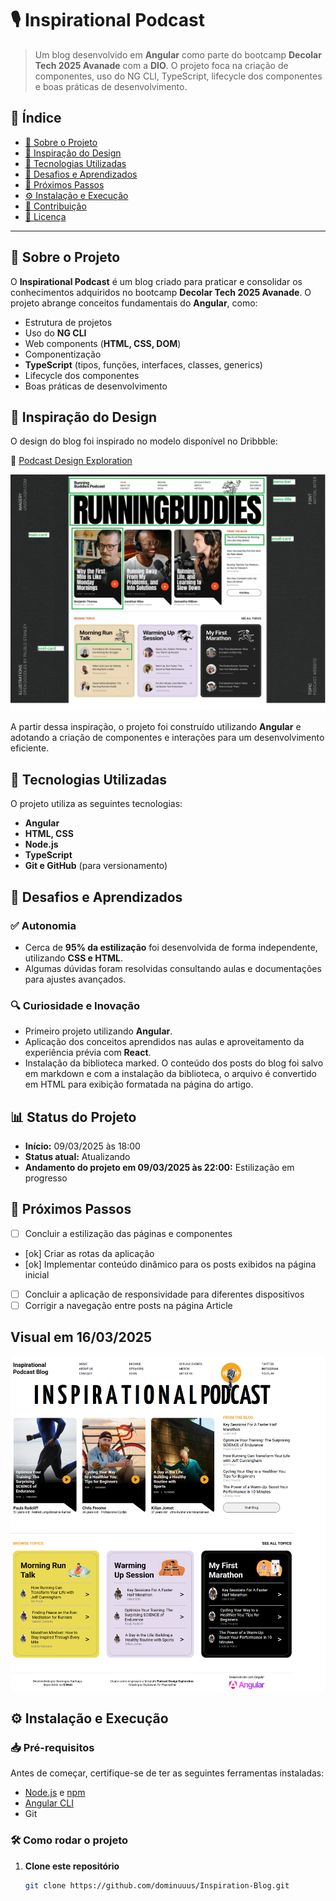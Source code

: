 # 🎙️ Inspirational Podcast

> Um blog desenvolvido em **Angular** como parte do bootcamp **Decolar Tech 2025 Avanade** com a **DIO**. O projeto foca na criação de componentes, uso do NG CLI, TypeScript, lifecycle dos componentes e boas práticas de desenvolvimento.

## 📜 Índice

- [🎯 Sobre o Projeto](#-sobre-o-projeto)
- [🎨 Inspiração do Design](#-inspiração-do-design)
- [🚀 Tecnologias Utilizadas](#-tecnologias-utilizadas)
- [📌 Desafios e Aprendizados](#-desafios-e-aprendizados)
- [📅 Próximos Passos](#-próximos-passos)
- [⚙️ Instalação e Execução](#️-instalação-e-execução)
- [🤝 Contribuição](#-contribuição)
- [📄 Licença](#-licença)

---

## 🎯 Sobre o Projeto

O **Inspirational Podcast** é um blog criado para praticar e consolidar os conhecimentos adquiridos no bootcamp **Decolar Tech 2025 Avanade**. O projeto abrange conceitos fundamentais do **Angular**, como:

- Estrutura de projetos
- Uso do **NG CLI**
- Web components (**HTML, CSS, DOM**)
- Componentização
- **TypeScript** (tipos, funções, interfaces, classes, generics)
- Lifecycle dos componentes
- Boas práticas de desenvolvimento

## 🎨 Inspiração do Design

O design do blog foi inspirado no modelo disponível no Dribbble:

🔗 [Podcast Design Exploration](https://dribbble.com/shots/24943214-Podcast-Design-Exploration)

![alt text](estrutura-Blog-1.png)

A partir dessa inspiração, o projeto foi construído utilizando **Angular** e adotando a criação de componentes e interações para um desenvolvimento eficiente.

## 🚀 Tecnologias Utilizadas

O projeto utiliza as seguintes tecnologias:

- **Angular**
- **HTML, CSS**
- **Node.js**
- **TypeScript**
- **Git e GitHub** (para versionamento)

## 📌 Desafios e Aprendizados

### ✅ Autonomia
- Cerca de **95% da estilização** foi desenvolvida de forma independente, utilizando **CSS e HTML**.
- Algumas dúvidas foram resolvidas consultando aulas e documentações para ajustes avançados.

### 🔍 Curiosidade e Inovação
- Primeiro projeto utilizando **Angular**.
- Aplicação dos conceitos aprendidos nas aulas e aproveitamento da experiência prévia com **React**.
- Instalação da biblioteca marked. O conteúdo dos posts do blog foi salvo em markdown e com a instalação da biblioteca, o arquivo é convertido em HTML para exibição formatada na página do artigo.

## 📊 Status do Projeto

- **Início:** 09/03/2025 às 18:00  
- **Status atual:** Atualizando  
- **Andamento do projeto em 09/03/2025 às 22:00:** Estilização em progresso  

## 📅 Próximos Passos

- [ ] Concluir a estilização das páginas e componentes
- [ok] Criar as rotas da aplicação
- [ok] Implementar conteúdo dinâmico para os posts exibidos na página inicial
- [ ] Concluir a aplicação de responsividade para diferentes dispositivos
- [ ] Corrigir a navegação entre posts na página Article

## Visual em 16/03/2025
![alt text](<visual/inspirational_blog 16 03 2025 00 00.png>)

## ⚙️ Instalação e Execução

### 📥 Pré-requisitos

Antes de começar, certifique-se de ter as seguintes ferramentas instaladas:

- [Node.js](https://nodejs.org/) e [npm](https://www.npmjs.com/)
- [Angular CLI](https://angular.io/cli)
- Git

### 🛠️ Como rodar o projeto

1. **Clone este repositório**
   ```bash
   git clone https://github.com/dominuuus/Inspiration-Blog.git

